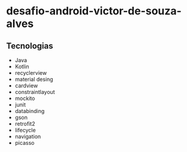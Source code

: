 # desafio-android-victor-de-souza-alves

## Tecnologias
- Java
- Kotlin
- recyclerview
- material desing
- cardview
- constraintlayout
- mockito
- junit
- databinding
- gson
- retrofit2
- lifecycle
- navigation
- picasso


